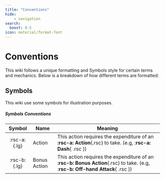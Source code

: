 ```yaml
---
title: "Conventions"
hide:
    - navigation
search:
  boost: 0.5
icon: material/format-font
---
```


# Conventions

This wiki follows a unique formatting and Symbols style for certain terms and mechanics. Below is a breakdown of how different terms are formatted:

## Symbols

This wiki use some symbols for illustration purposes.

##### Symbols Conventions

| Symbol | Name | Meaning |
|:-:|---|---|
| :rsc-a:{.lg} | Action | This action requires the expenditure of an **:rsc-a: Action**{.rsc} to take. (e.g, :**rsc-a: Dash**{ .rsc }) |
| :rsc-b:{.lg} | Bonus Action | This action requires the expenditure of an **:rsc-b: Bonus Action**{.rsc} to take. (e.g, :**rsc-b: Off-hand Attack**{ .rsc }) |


